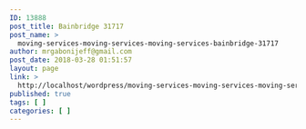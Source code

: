 ```yaml
---
ID: 13888
post_title: Bainbridge 31717
post_name: >
  moving-services-moving-services-moving-services-bainbridge-31717
author: mrgabonijeff@gmail.com
post_date: 2018-03-28 01:51:57
layout: page
link: >
  http://localhost/wordpress/moving-services-moving-services-moving-services-bainbridge-31717/
published: true
tags: [ ]
categories: [ ]
---
```

